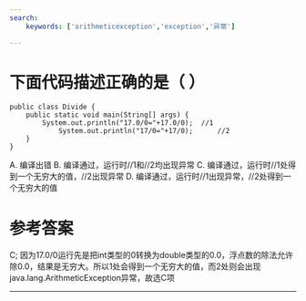 ```yaml
---
search:
    keywords: ['arithmeticexception','exception','异常']

---
```



# 下面代码描述正确的是（ ）

```
public class Divide {
	public static void main(String[] args) {
		System.out.println("17.0/0="+17.0/0);  //1        
	        System.out.println("17/0="+17/0);      //2
	}
}
```
A. 编译出错
B. 编译通过，运行时//1和//2均出现异常
C. 编译通过，运行时//1处得到一个无穷大的值，//2出现异常
D. 编译通过，运行时//1出现异常，//2处得到一个无穷大的值

# 参考答案

C;
因为17.0/0运行先是把int类型的0转换为double类型的0.0，浮点数的除法允许除0.0，结果是无穷大。所以1处会得到一个无穷大的值，而2处则会出现java.lang.ArithmeticException异常，故选C项

---



